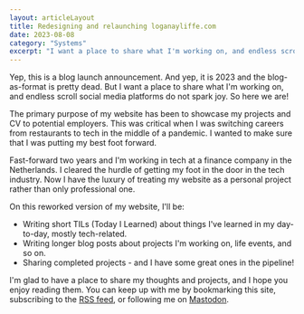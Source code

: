 ```yaml
---
layout: articleLayout
title: Redesigning and relaunching loganayliffe.com
date: 2023-08-08
category: "Systems"
excerpt: "I want a place to share what I'm working on, and endless scroll social media platforms do not spark joy. So here we are!"
---
```


Yep, this is a blog launch announcement. And yep, it is 2023 and the blog-as-format is pretty dead. But I want a place to share what I'm working on, and endless scroll social media platforms do not spark joy. So here we are!

The primary purpose of my website has been to showcase my projects and CV to potential employers. This was critical when I was switching careers from restaurants to tech in the middle of a pandemic. I wanted to make sure that I was putting my best foot forward.

Fast-forward two years and I'm working in tech at a finance company in the Netherlands. I cleared the hurdle of getting my foot in the door in the tech industry. Now I have the luxury of treating my website as a personal project rather than only professional one.

On this reworked version of my website, I'll be:

- Writing short TILs (Today I Learned) about things I've learned in my day-to-day, mostly tech-related.
- Writing longer blog posts about projects I'm working on, life events, and so on.
- Sharing completed projects - and I have some great ones in the pipeline!

I'm glad to have a place to share my thoughts and projects, and I hope you enjoy reading them. You can keep up with me by bookmarking this site, subscribing to the [RSS feed](/feed.xml), or following me on [Mastodon](https://hachyderm.io/@logan).
